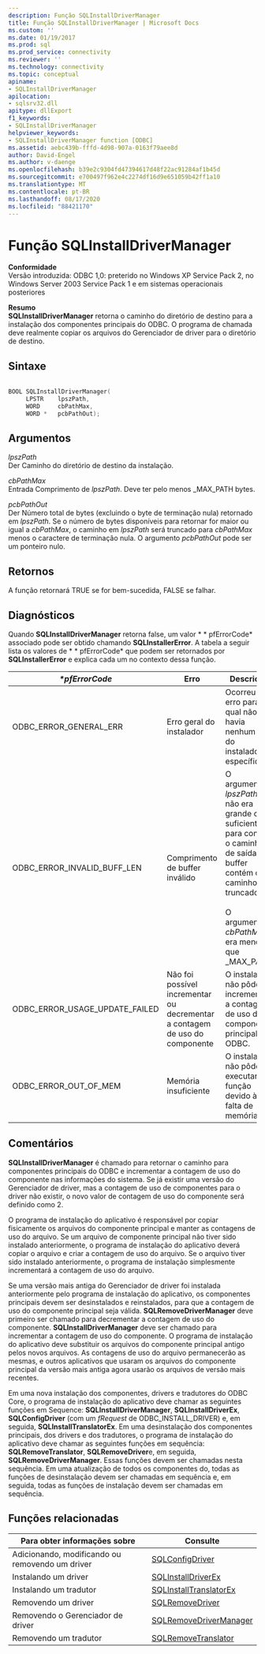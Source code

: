 ```yaml
---
description: Função SQLInstallDriverManager
title: Função SQLInstallDriverManager | Microsoft Docs
ms.custom: ''
ms.date: 01/19/2017
ms.prod: sql
ms.prod_service: connectivity
ms.reviewer: ''
ms.technology: connectivity
ms.topic: conceptual
apiname:
- SQLInstallDriverManager
apilocation:
- sqlsrv32.dll
apitype: dllExport
f1_keywords:
- SQLInstallDriverManager
helpviewer_keywords:
- SQLInstallDriverManager function [ODBC]
ms.assetid: aebc439b-fffd-4d98-907a-0163f79aee8d
author: David-Engel
ms.author: v-daenge
ms.openlocfilehash: b39e2c9304fd47394617d48f22ac91284af1b45d
ms.sourcegitcommit: e700497f962e4c2274df16d9e651059b42ff1a10
ms.translationtype: MT
ms.contentlocale: pt-BR
ms.lasthandoff: 08/17/2020
ms.locfileid: "88421170"
---
```

# <a name="sqlinstalldrivermanager-function"></a>Função SQLInstallDriverManager
**Conformidade**  
 Versão introduzida: ODBC 1,0: preterido no Windows XP Service Pack 2, no Windows Server 2003 Service Pack 1 e em sistemas operacionais posteriores  
  
 **Resumo**  
 **SQLInstallDriverManager** retorna o caminho do diretório de destino para a instalação dos componentes principais do ODBC. O programa de chamada deve realmente copiar os arquivos do Gerenciador de driver para o diretório de destino.  
  
## <a name="syntax"></a>Sintaxe  
  
```cpp  
  
BOOL SQLInstallDriverManager(  
     LPSTR    lpszPath,  
     WORD     cbPathMax,  
     WORD *   pcbPathOut);  
```  
  
## <a name="arguments"></a>Argumentos  
 *lpszPath*  
 Der Caminho do diretório de destino da instalação.  
  
 *cbPathMax*  
 Entrada Comprimento de *lpszPath*. Deve ter pelo menos _MAX_PATH bytes.  
  
 *pcbPathOut*  
 Der Número total de bytes (excluindo o byte de terminação nula) retornado em *lpszPath*. Se o número de bytes disponíveis para retornar for maior ou igual a *cbPathMax*, o caminho em *lpszPath* será truncado para *cbPathMax* menos o caractere de terminação nula. O argumento *pcbPathOut* pode ser um ponteiro nulo.  
  
## <a name="returns"></a>Retornos  
 A função retornará TRUE se for bem-sucedida, FALSE se falhar.  
  
## <a name="diagnostics"></a>Diagnósticos  
 Quando **SQLInstallDriverManager** retorna false, um valor * \* pfErrorCode* associado pode ser obtido chamando **SQLInstallerError**. A tabela a seguir lista os valores de * \* pfErrorCode* que podem ser retornados por **SQLInstallerError** e explica cada um no contexto dessa função.  
  
|*\*pfErrorCode*|Erro|Descrição|  
|---------------------|-----------|-----------------|  
|ODBC_ERROR_GENERAL_ERR|Erro geral do instalador|Ocorreu um erro para o qual não havia nenhum erro do instalador específico.|  
|ODBC_ERROR_INVALID_BUFF_LEN|Comprimento de buffer inválido|O argumento *lpszPath* não era grande o suficiente para conter o caminho de saída. O buffer contém o caminho truncado.<br /><br /> O argumento *cbPathMax* era menor que _MAX_PATH.|  
|ODBC_ERROR_USAGE_UPDATE_FAILED|Não foi possível incrementar ou decrementar a contagem de uso do componente|O instalador não pôde incrementar a contagem de uso do componente principal ODBC.|  
|ODBC_ERROR_OUT_OF_MEM|Memória insuficiente|O instalador não pôde executar a função devido à falta de memória.|  
  
## <a name="comments"></a>Comentários  
 **SQLInstallDriverManager** é chamado para retornar o caminho para componentes principais do ODBC e incrementar a contagem de uso do componente nas informações do sistema. Se já existir uma versão do Gerenciador de driver, mas a contagem de uso de componentes para o driver não existir, o novo valor de contagem de uso do componente será definido como 2.  
  
 O programa de instalação do aplicativo é responsável por copiar fisicamente os arquivos do componente principal e manter as contagens de uso do arquivo. Se um arquivo de componente principal não tiver sido instalado anteriormente, o programa de instalação do aplicativo deverá copiar o arquivo e criar a contagem de uso do arquivo. Se o arquivo tiver sido instalado anteriormente, o programa de instalação simplesmente incrementará a contagem de uso do arquivo.  
  
 Se uma versão mais antiga do Gerenciador de driver foi instalada anteriormente pelo programa de instalação do aplicativo, os componentes principais devem ser desinstalados e reinstalados, para que a contagem de uso do componente principal seja válida. **SQLRemoveDriverManager** deve primeiro ser chamado para decrementar a contagem de uso do componente. **SQLInstallDriverManager** deve ser chamado para incrementar a contagem de uso do componente. O programa de instalação do aplicativo deve substituir os arquivos do componente principal antigo pelos novos arquivos. As contagens de uso do arquivo permanecerão as mesmas, e outros aplicativos que usaram os arquivos do componente principal da versão mais antiga agora usarão os arquivos de versão mais recentes.  
  
 Em uma nova instalação dos componentes, drivers e tradutores do ODBC Core, o programa de instalação do aplicativo deve chamar as seguintes funções em Sequence: **SQLInstallDriverManager**, **SQLInstallDriverEx**, **SQLConfigDriver** (com um *fRequest* de ODBC_INSTALL_DRIVER) e, em seguida, **SQLInstallTranslatorEx**. Em uma desinstalação dos componentes principais, dos drivers e dos tradutores, o programa de instalação do aplicativo deve chamar as seguintes funções em sequência: **SQLRemoveTranslator**, **SQLRemoveDriver**e, em seguida, **SQLRemoveDriverManager**. Essas funções devem ser chamadas nesta sequência. Em uma atualização de todos os componentes do, todas as funções de desinstalação devem ser chamadas em sequência e, em seguida, todas as funções de instalação devem ser chamadas em sequência.  
  
## <a name="related-functions"></a>Funções relacionadas  
  
|Para obter informações sobre|Consulte|  
|---------------------------|---------|  
|Adicionando, modificando ou removendo um driver|[SQLConfigDriver](../../../odbc/reference/syntax/sqlconfigdriver-function.md)|  
|Instalando um driver|[SQLInstallDriverEx](../../../odbc/reference/syntax/sqlinstalldriverex-function.md)|  
|Instalando um tradutor|[SQLInstallTranslatorEx](../../../odbc/reference/syntax/sqlinstalltranslatorex-function.md)|  
|Removendo um driver|[SQLRemoveDriver](../../../odbc/reference/syntax/sqlremovedriver-function.md)|  
|Removendo o Gerenciador de driver|[SQLRemoveDriverManager](../../../odbc/reference/syntax/sqlremovedrivermanager-function.md)|  
|Removendo um tradutor|[SQLRemoveTranslator](../../../odbc/reference/syntax/sqlremovetranslator-function.md)|
